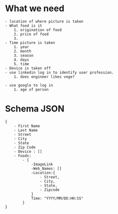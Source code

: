 # What we need
    - location of where picture is taken
    - What food is it
        1. origination of food
        2. price of food
        3. 
    - Time picture is taken
        1. year
        2. month
        3. season
        4. days
        5. time
    - Device is taken off
    - use linkedin log in to identify user profession.
        1. does engineer likes vege?
        
    - use google to log in
        1. age of person

# Schema JSON
    {
        - First Name
        - Last Name
        - Street
        - City
        - State
        - Zip Code
        - Device : []
        - Foods:
            - {
                -ImageLink
                -Web_Names: []
                -Location:{
                    - Street,
                    - City,
                    - State,
                    - Zipcode
                }
                Time: "YYYY/MM/DD:HH:SS"
            }
    }
